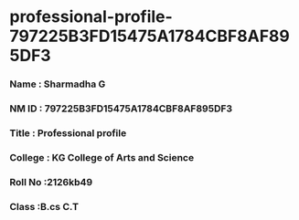 # professional-profile-797225B3FD15475A1784CBF8AF895DF3

### Name : Sharmadha G
### NM ID : 797225B3FD15475A1784CBF8AF895DF3
### Title : Professional profile
### College : KG College of Arts and Science
### Roll No :2126kb49
### Class :B.cs C.T
